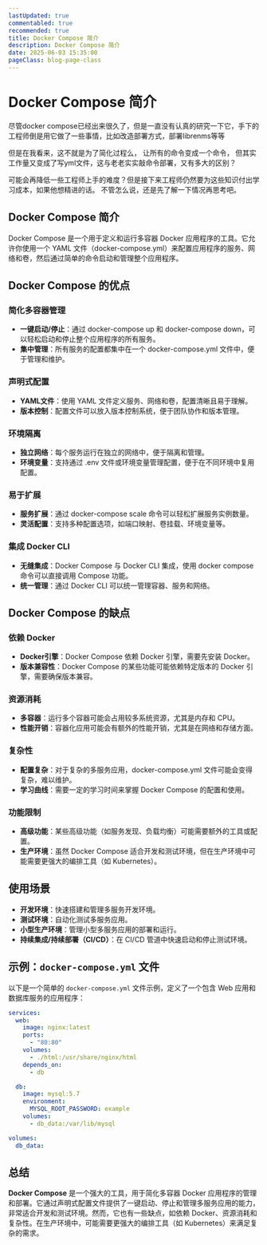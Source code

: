 ```yaml
---
lastUpdated: true
commentabled: true
recommended: true
title: Docker Compose 简介
description: Docker Compose 简介
date: 2025-06-03 15:35:00 
pageClass: blog-page-class
---
```


# Docker Compose 简介 #

尽管docker compose已经出来很久了，但是一直没有认真的研究一下它，手下的工程师倒是用它做了一些事情，比如改造部署方式，部署librenms等等

但是在我看来，这不就是为了简化过程么， 让所有的命令变成一个命令， 但其实工作量又变成了写yml文件，这与老老实实敲命令部署，又有多大的区别？

可能会再降低一些工程师上手的难度？但是接下来工程师仍然要为这些知识付出学习成本，如果他想精进的话。
不管怎么说，还是先了解一下情况再思考吧。

## Docker Compose 简介 ##

Docker Compose 是一个用于定义和运行多容器 Docker 应用程序的工具。它允许你使用一个 YAML 文件（docker-compose.yml）来配置应用程序的服务、网络和卷，然后通过简单的命令启动和管理整个应用程序。

## Docker Compose 的优点 ##


### 简化多容器管理 ###

- **一键启动/停止**：通过 docker-compose up 和 docker-compose down，可以轻松启动和停止整个应用程序的所有服务。
- **集中管理**：所有服务的配置都集中在一个 docker-compose.yml 文件中，便于管理和维护。

### 声明式配置 ###

- **YAML文件**：使用 YAML 文件定义服务、网络和卷，配置清晰且易于理解。
- **版本控制**：配置文件可以放入版本控制系统，便于团队协作和版本管理。

### 环境隔离 ###

- **独立网络**：每个服务运行在独立的网络中，便于隔离和管理。
- **环境变量**：支持通过 .env 文件或环境变量管理配置，便于在不同环境中复用配置。

### 易于扩展 ###

- **服务扩展**：通过 docker-compose scale 命令可以轻松扩展服务实例数量。
- **灵活配置**：支持多种配置选项，如端口映射、卷挂载、环境变量等。

### 集成 Docker CLI ###

- **无缝集成**：Docker Compose 与 Docker CLI 集成，使用 docker compose 命令可以直接调用 Compose 功能。
- **统一管理**：通过 Docker CLI 可以统一管理容器、服务和网络。

## Docker Compose 的缺点 ##

### 依赖 Docker ###

- **Docker引擎**：Docker Compose 依赖 Docker 引擎，需要先安装 Docker。
- **版本兼容性**：Docker Compose 的某些功能可能依赖特定版本的 Docker 引擎，需要确保版本兼容。

### 资源消耗 ###

- **多容器**：运行多个容器可能会占用较多系统资源，尤其是内存和 CPU。
- **性能开销**：容器化应用可能会有额外的性能开销，尤其是在网络和存储方面。

### 复杂性 ###

- **配置复杂**：对于复杂的多服务应用，docker-compose.yml 文件可能会变得复杂，难以维护。
- **学习曲线**：需要一定的学习时间来掌握 Docker Compose 的配置和使用。

### 功能限制 ###

- **高级功能**：某些高级功能（如服务发现、负载均衡）可能需要额外的工具或配置。
- **生产环境**：虽然 Docker Compose 适合开发和测试环境，但在生产环境中可能需要更强大的编排工具（如 Kubernetes）。

## 使用场景 ##

- **开发环境**：快速搭建和管理多服务开发环境。
- **测试环境**：自动化测试多服务应用。
- **小型生产环境**：管理小型多服务应用的部署和运行。
- **持续集成/持续部署（CI/CD）**：在 CI/CD 管道中快速启动和停止测试环境。

## 示例：`docker-compose.yml` 文件 ##

以下是一个简单的 `docker-compose.yml` 文件示例，定义了一个包含 Web 应用和数据库服务的应用程序：


```yaml
services:
  web:
    image: nginx:latest
    ports:
      - "80:80"
    volumes:
      - ./html:/usr/share/nginx/html
    depends_on:
      - db

  db:
    image: mysql:5.7
    environment:
      MYSQL_ROOT_PASSWORD: example
    volumes:
      - db_data:/var/lib/mysql

volumes:
  db_data:
```

## 总结 ##

**Docker Compose** 是一个强大的工具，用于简化多容器 Docker 应用程序的管理和部署。它通过声明式配置文件提供了一键启动、停止和管理多服务应用的能力，非常适合开发和测试环境。然而，它也有一些缺点，如依赖 Docker、资源消耗和复杂性。在生产环境中，可能需要更强大的编排工具（如 Kubernetes）来满足复杂的需求。
